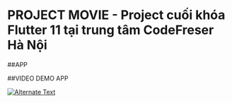 # PROJECT MOVIE - Project cuối khóa Flutter 11 tại trung tâm CodeFreser Hà Nội

##APP

##VIDEO DEMO APP


[![Alternate Text]({image-url})]({./screenshot/tuân.mp4} "Link Title")



